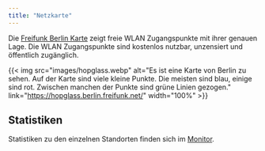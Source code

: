 ```yaml
---
title: "Netzkarte"
---
```


Die [Freifunk Berlin Karte](https://hopglass.berlin.freifunk.net/) zeigt freie WLAN Zugangspunkte mit ihrer genauen Lage. Die WLAN Zugangspunkte sind kostenlos nutzbar, unzensiert und öffentlich zugänglich.

{{< img src="images/hopglass.webp" alt="Es ist eine Karte von Berlin zu sehen. Auf der Karte sind viele kleine Punkte. Die meisten sind blau, einige sind rot. Zwischen manchen der Punkte sind grüne Linien gezogen." link="https://hopglass.berlin.freifunk.net/" width="100%" >}}

## Statistiken

Statistiken zu den einzelnen Standorten finden sich im [Monitor](https://monitor.berlin.freifunk.net/cgp/).
